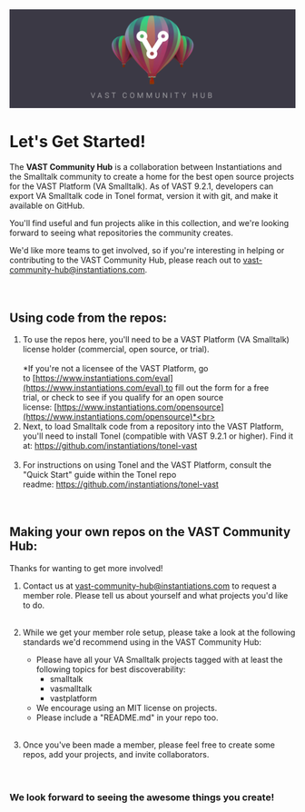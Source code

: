 <img alt="Retro Games Collage" src="assets/logo/vast-comm-hub-header.png">

# Let's Get Started!
The **VAST Community Hub** is a collaboration between Instantiations and the Smalltalk community to create a home for the best open source projects for the VAST Platform (VA Smalltalk). As of VAST 9.2.1, developers can export VA Smalltalk code in Tonel format, version it with git, and make it available on GitHub.

You'll find useful and fun projects alike in this collection, and we're looking forward to seeing what repositories the community creates.

We'd like more teams to get involved, so if you're interesting in helping or contributing to the VAST Community Hub, please reach out to vast-community-hub@instantiations.com.<br><br>
 
## Using code from the repos:

1. To use the repos here, you'll need to be a VAST Platform (VA Smalltalk) license holder (commercial, open source, or trial).
<br><br>
*If you're not a licensee of the VAST Platform, go to [https://www.instantiations.com/eval](https://www.instantiations.com/eval) to fill out the form for a free trial, or check to see if you qualify for an open source license: [https://www.instantiations.com/opensource](https://www.instantiations.com/opensource)*<br><br>
2. Next, to load Smalltalk code from a repository into the VAST Platform, you'll need to install Tonel (compatible with VAST 9.2.1 or higher). Find it at: https://github.com/instantiations/tonel-vast <br><br>
3. For instructions on using Tonel and the VAST Platform, consult the "Quick Start" guide within the Tonel repo readme: https://github.com/instantiations/tonel-vast <br><br>
 
 
## Making your own repos on the VAST Community Hub:

Thanks for wanting to get more involved!

1. Contact us at vast-community-hub@instantiations.com to request a member role. Please tell us about yourself and what projects you'd like to do.<br><br>

2. While we get your member role setup, please take a look at the following standards we'd recommend using in the VAST Community Hub:
   * Please have all your VA Smalltalk projects tagged with at least the following topics for best discoverability:
     * smalltalk
     * vasmalltalk
     * vastplatform 
   * We encourage using an MIT license on projects.
   * Please include a "README.md" in your repo too.<br><br>

3. Once you've been made a member, please feel free to create some repos, add your projects, and invite collaborators.<br><br>
 
### We look forward to seeing the awesome things you create!
